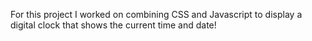 For this project I worked on combining CSS and Javascript to display a digital clock that shows the current time and date!
